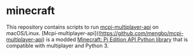 # minecraft

This repository contains scripts to run [mcpi-multiplayer-api](https://github.com/mengbo/mcpi-multiplayer-api) on macOS/Linux. [Mcpi-multiplayer-api]((https://github.com/mengbo/mcpi-multiplayer-api) is a modded [Minecraft: Pi Edition API Python library](https://github.com/martinohanlon/mcpi) that is compatible with multiplayer and Python 3.
